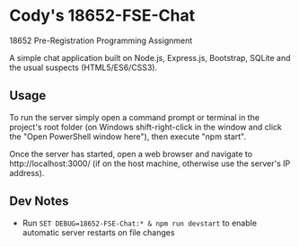 # Cody's 18652-FSE-Chat
18652 Pre-Registration Programming Assignment

A simple chat application built on Node.js, Express.js, Bootstrap, SQLite and the usual suspects (HTML5/ES6/CSS3).

## Usage
To run the server simply open a command prompt or terminal in the project's root folder (on Windows shift-right-click in the window and click the "Open PowerShell window here"), then execute "npm start".

Once the server has started, open a web browser and navigate to http://localhost:3000/ (if on the host machine, otherwise use the server's IP address).

## Dev Notes
- Run `SET DEBUG=18652-FSE-Chat:* & npm run devstart` to enable automatic server restarts on file changes
